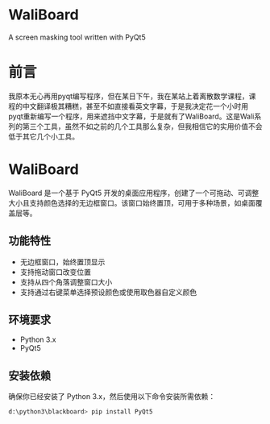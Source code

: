 # WaliBoard
A screen masking tool written with PyQt5

# 前言

我原本无心再用pyqt编写程序，但在某日下午，我在某站上着离散数学课程，课程的中文翻译极其糟糕，甚至不如直接看英文字幕，于是我决定花一个小时用pyqt重新编写一个程序，用来遮挡中文字幕，于是就有了WaliBoard。这是Wali系列的第三个工具，虽然不如之前的几个工具那么复杂，但我相信它的实用价值不会低于其它几个小工具。

# WaliBoard

WaliBoard 是一个基于 PyQt5 开发的桌面应用程序，创建了一个可拖动、可调整大小且支持颜色选择的无边框窗口。该窗口始终置顶，可用于多种场景，如桌面覆盖层等。

## 功能特性
- 无边框窗口，始终置顶显示
- 支持拖动窗口改变位置
- 支持从四个角落调整窗口大小
- 支持通过右键菜单选择预设颜色或使用取色器自定义颜色

## 环境要求
- Python 3.x
- PyQt5

## 安装依赖
确保你已经安装了 Python 3.x，然后使用以下命令安装所需依赖：
```bash
d:\python3\blackboard> pip install PyQt5
